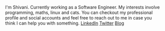 I'm Shivani. Currently working as a Software Engineer. My interests involve programming, maths, linux and cats. You can checkout my professional profile and social accounts and feel free to reach out to me in case you think I can help you with something.
[LinkedIn](https://www.linkedin.com/in/shivan1/)    [Twitter](https://twitter.com/tuxish)    [Blog](https://unixia.wordpress.com/)
